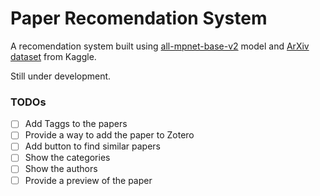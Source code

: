 # Paper Recomendation System

A recomendation system built using [all-mpnet-base-v2](https://huggingface.co/sentence-transformers/all-mpnet-base-v2) model and [ArXiv dataset](https://www.kaggle.com/Cornell-University/arxiv) from Kaggle.

Still under development.



### TODOs

- [ ] Add Taggs to the papers
- [ ] Provide a way to add the paper to Zotero
- [ ] Add button to find similar papers
- [ ] Show the categories
- [ ] Show the authors
- [ ] Provide a preview of the paper